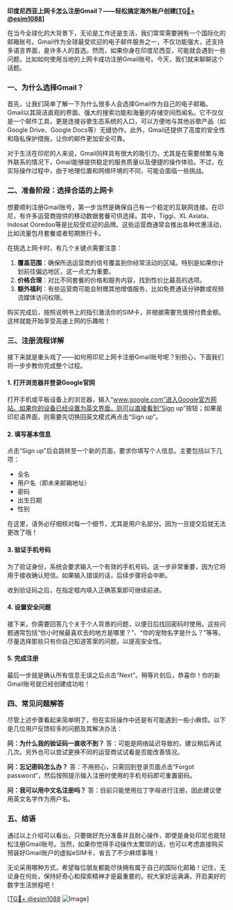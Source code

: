 **印度尼西亚上网卡怎么注册Gmail？——轻松搞定海外账户创建[[TG💪+ @esim1088](https://t.me/s/esim1088)]**

在当今全球化的大背景下，无论是工作还是生活，我们常常需要拥有一个国际化的邮箱账号。Gmail作为全球最受欢迎的电子邮件服务之一，不仅功能强大，还支持多语言界面，是许多人的首选。然而，如果你身在印度尼西亚，可能就会遇到一些问题，比如如何使用当地的上网卡成功注册Gmail账号。今天，我们就来聊聊这个话题。

### 一、为什么选择Gmail？

首先，让我们简单了解一下为什么很多人会选择Gmail作为自己的电子邮箱。Gmail以其简洁直观的界面、强大的搜索功能和海量的存储空间而闻名。它不仅仅是一个邮件工具，更是连接谷歌生态系统的入口，可以方便地与其他谷歌产品（如Google Drive、Google Docs等）无缝协作。此外，Gmail还提供了高度的安全性和隐私保护措施，让你的邮件更加安全可靠。

对于生活在印尼的人来说，Gmail同样具有很大的吸引力。尤其是在需要频繁与海外联系的情况下，Gmail能够提供稳定的服务质量以及便捷的操作体验。不过，在实际操作过程中，由于地理位置和网络环境的不同，可能会面临一些挑战。

### 二、准备阶段：选择合适的上网卡

想要顺利注册Gmail账号，第一步当然是确保自己有一个稳定的互联网连接。在印尼，有许多运营商提供的移动数据套餐可供选择。其中，Tiggi、XL Axiata、Indosat Ooredoo等是比较受欢迎的品牌。这些运营商通常会推出各种优惠活动，比如流量包月套餐或者短期旅行卡。

在挑选上网卡时，有几个关键点需要注意：

1. **覆盖范围**：确保所选运营商的信号覆盖到你经常活动的区域。特别是如果你计划前往偏远地区，这一点尤为重要。
2. **价格合理**：对比不同套餐的价格和服务内容，找到性价比最高的选项。
3. **额外福利**：有些运营商可能会附赠其他增值服务，比如免费通话分钟数或视频流媒体访问权限。

购买完成后，按照说明书上的指引激活你的SIM卡，并根据需要充值预付费金额。这样就能开始享受高速上网的乐趣啦！

### 三、注册流程详解

接下来就是重头戏了——如何用印尼上网卡注册Gmail账号呢？别担心，下面我们将一步步教你完成整个过程。

#### 1. 打开浏览器并登录Google官网

打开手机或平板设备上的浏览器，输入“www.google.com”进入Google官方网站。如果你的设备已经设置为英文界面，则可以直接看到“Sign up”按钮；如果是印尼语界面，则需要先切换回英文模式再点击“Sign up”。

#### 2. 填写基本信息

点击“Sign up”后会跳转至一个新的页面，要求你填写个人信息。主要包括以下几项：
- 全名
- 用户名（即未来邮箱地址）
- 密码
- 出生日期
- 性别

在这里，请务必仔细核对每一个细节，尤其是用户名部分。因为一旦提交后就无法更改了哦！

#### 3. 验证手机号码

为了验证身份，系统会要求输入一个有效的手机号码。这一步非常重要，因为它将用于接收确认短信。如果输入错误的话，后续步骤将会中断。

收到验证码之后，在指定框内填入正确答案即可继续前进。

#### 4. 设置安全问题

接下来，你需要回答几个关于个人背景的问题，以便日后找回密码时使用。这些问题通常包括“你小时候最喜欢去的地方是哪里？”、“你的宠物名字是什么？”等等。尽量选择那些只有你自己知道答案的问题，以提高安全性。

#### 5. 完成注册

最后一步就是确认所有信息无误之后点击“Next”。稍等片刻后，恭喜你！你的新Gmail账号就已经创建成功啦！

### 四、常见问题解答

尽管上述步骤看起来简单明了，但在实际操作中还是有可能遇到一些小麻烦。以下是几位用户反馈较多的问题及其解决办法：

**问：为什么我的验证码一直收不到？**
答：可能是网络延迟导致的，建议稍后再试几次。另外也可以尝试更换不同的运营商试试看是否能改善情况。

**问：忘记密码怎么办？**
答：不用担心，只需回到登录页面点击“Forgot password”，然后按照提示输入注册时使用的手机号码即可重置密码。

**问：我可以用中文名注册吗？**
答：目前只能使用拉丁字母进行注册，因此建议使用英文名字作为用户名。

### 五、结语

通过以上介绍可以看出，只要做好充分准备并且耐心操作，即使是身处印尼也能轻松注册Gmail账号。当然，如果你觉得手动操作太繁琐的话，也可以考虑直接购买预装好Gmail账户的虚拟eSIM卡，省去了不少麻烦事哦！

无论采用哪种方式，希望每位朋友都能尽快拥有属于自己的国际化邮箱！记住，无论身在何处，保持好奇心和探索精神才是最重要的。祝大家好运满满，开启美好的数字生活旅程吧！

[[TG💪+ @esim1088](https://t.me/s/esim1088) ![Image](https://i.postimg.cc/4NQfJmqS/Snipaste-2025-05-13-00-14-12.png)]